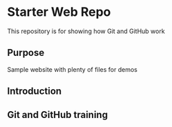 # Starter Web Repo

This repository is for showing how Git and GitHub work

## Purpose

Sample website with plenty of files for demos

## Introduction

## Git and GitHub training